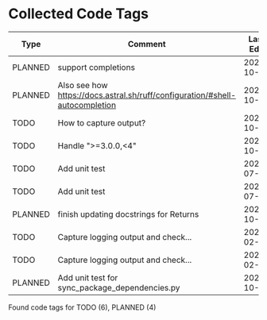 # Collected Code Tags

| Type    | Comment                                                                      | Last Edit  | Source File                                                                                                                                                                                                                  |
|---------|------------------------------------------------------------------------------|------------|------------------------------------------------------------------------------------------------------------------------------------------------------------------------------------------------------------------------------|
| PLANNED | support completions                                                          | 2024-10-07 | [calcipy/cli.py:103](https://github.com/KyleKing/calcipy/blame/aa2adcff703f8fe7da95dc2486030dbacf4a5802/calcipy/cli.py#L103)                                                                                                 |
| PLANNED | Also see how https://docs.astral.sh/ruff/configuration/#shell-autocompletion | 2024-10-10 | [calcipy/cli.py:112](https://github.com/KyleKing/calcipy/blame/8c9b14b336b2d8f28e2e946018d9add3f260bdfe/calcipy/cli.py#L112)                                                                                                 |
| TODO    | How to capture output?                                                       | 2024-10-05 | [calcipy/collection.py:50](https://github.com/KyleKing/calcipy/blame/22a490ebc56994f3269b7a83071e88b8b3fd5f89/calcipy/collection.py#L38)                                                                                     |
| TODO    | Handle ">=3.0.0,<4"                                                          | 2024-10-05 | [calcipy/experiments/sync_package_dependencies.py:48](https://github.com/KyleKing/calcipy/blame/22a490ebc56994f3269b7a83071e88b8b3fd5f89/calcipy/experiments/sync_package_dependencies.py#L48)                               |
| TODO    | Add unit test                                                                | 2024-07-06 | [calcipy/tasks/pack.py:59](https://github.com/KyleKing/calcipy/blame/e45ecadfa5b994d9c0a2a47138fa0e083261e3eb/calcipy/tasks/pack.py#L57)                                                                                     |
| TODO    | Add unit test                                                                | 2024-07-06 | [calcipy/tasks/pack.py:93](https://github.com/KyleKing/calcipy/blame/e45ecadfa5b994d9c0a2a47138fa0e083261e3eb/calcipy/tasks/pack.py#L91)                                                                                     |
| PLANNED | finish updating docstrings for Returns                                       | 2024-10-08 | [pyproject.toml:154](https://github.com/KyleKing/calcipy/blame/9cf3c6d2d9820cec475d35bdb7c53fc83627a4b2/pyproject.toml#L161)                                                                                                 |
| TODO    | Capture logging output and check...                                          | 2023-02-19 | [tests/check_for_stale_packages/test_check_for_stale_packages.py:64](https://github.com/KyleKing/calcipy/blame/a8b69e7b04d9b15eabff8897f2de7703898c2afc/tests/check_for_stale_packages/test_check_for_stale_packages.py#L63) |
| TODO    | Capture logging output and check...                                          | 2023-02-19 | [tests/check_for_stale_packages/test_check_for_stale_packages.py:88](https://github.com/KyleKing/calcipy/blame/3f42ad855eb7024ff48af35d496633a87d4a14ac/tests/check_for_stale_packages/test_check_for_stale_packages.py#L26) |
| PLANNED | Add unit test for sync_package_dependencies.py                               | 2024-10-07 | [tests/experiments/test_sync_package_dependencies.py:1](https://github.com/KyleKing/calcipy/blame/dbe495b3653edb2fd06f9e3865619707d941ed87/tests/experiments/test_sync_package_dependencies.py#L1)                           |

Found code tags for TODO (6), PLANNED (4)

<!-- calcipy_skip_tags -->

